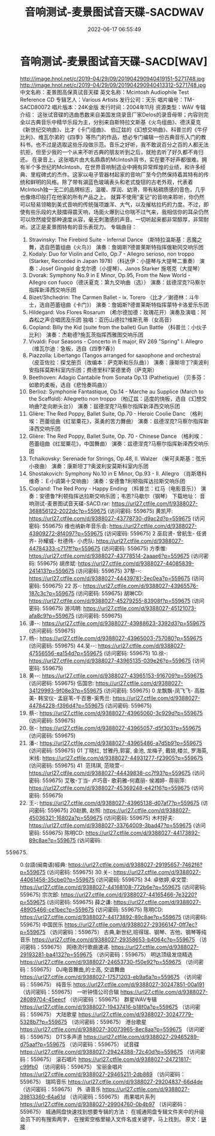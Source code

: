 ﻿---
title: 音响测试-麦景图试音天碟-SACDWAV
date: 2022-06-17 06:55:49
categories: 试音碟、非卖品、发烧碟
tags: 纯音雅乐
---
# 音响测试-麦景图试音天碟-SACD[WAV]

http://image.hnol.net/c/2019-04/29/09/201904290940419151-5271748.jpg
http://image.hnol.net/c/2019-04/29/09/201904290940413312-5271748.jpg
中文名称：麦景图高保真试音天碟
英文名称：Mcintosh Audiophile Test Reference CD
专辑艺人：Various Artists
发行公司：天乐
唱片编号：TM-SACD80072
唱片版本：24K金版
发行时间：2004年11月
资源类型：WAV
专辑介绍：
这张试音碟的选曲悉数来自美国发烧录音厂家Delos的录音母带；内容则完全以古典音乐中精华乐段为主，分别来自斯特拉文斯基《火鸟组曲》、德沃夏克《新世纪交响曲》、比才《卡门组曲》、
伯辽兹的《幻想交响曲》、科普兰的《牛仔比利》、维瓦尔弟的《四季》等热门的作品，想必专门编辑一份古典音乐入门的教科书，也不过是选取这些乐段做示范。音乐之好听，我不敢说百分之百的人都无法抗拒，但至少我的一个从来不听古典的朋友听到之后，就抢去听了好久都不肯归还。
在录音上，这张唱片由大名鼎鼎的McIntosh背书，实在要不好声都很难。拥有半个多世纪的McIntosh，在世界音响制造业中拥有异常辉煌的业绩，和许多经典、里程碑式的杰作。这家以电子管器材起家的音响厂至今仍然保持着其特有的传统和鲜明的风格。除了带有湖蓝色玻璃表头和老式旋钮的古老外观，代表着McIntosh独一无二的品牌标志，温暖、厚润、幼滑，带有粘稠质感的音色，几乎也像烙印般打在他家的所有产品之上。
就算不使用“麦记”的音响来聆听，你仍然可以轻易领略到美式音响的传统强项雄浑、大气，以及摧枯拉朽的力度。不过，即使有些乐段的大鼓擂得震天响，场面火爆到让你喘不过气来，我相信你的耳朵仍然可以欣然接受那种速度从容，毫无刺激感的声音。一切听起来都非常醇厚，非常耐听。这正是麦景图特有的音乐表现力。
专辑曲目：
01. Stravinsky: The Firebird Suite - Infernal Dance
（斯特拉温斯基：恶魔之舞，选自芭蕾组曲《火鸟》）
演奏：詹姆斯?德普莱斯特指挥俄勒冈交响乐团
02. Kodaly: Duo for Violin and Cello, Op.7 - Allegro serioso, non
troppo (Starker, Recorded in Japan 1978)
（科达伊：小提琴与大提琴二重奏）
演奏：Josef Gingold 金戈尔德（小提琴）、Janos Starker 施塔克（大提琴）
03. Dvorak: Symphony No.9 in E Minor, Op.95, From the New World -
Allegro con fuoco（德沃夏克：第九交响曲（选））
演奏：兹德涅克?马察尔指挥新泽西交响乐团
04. Bizet/Shchedrin: The Carmen Ballet - ix. Torero
（比才／谢德林：斗牛士，选自芭蕾组曲《卡门》）
演奏：詹姆斯?德普莱斯特指挥蒙特卡洛爱乐乐团
05. Hildegard: Vos Flores Rosarum
（希尔德加德：玫瑰花开）演奏及演唱：阿森松之声合唱团及乐团
独唱：亚历山德拉?维斯孔蒂（女高音）
06. Copland: Billy the Kid (suite from the ballet) Gun Battle
（科普兰：小伙子比利）
演奏：杰勒德?施瓦茨指挥西雅图交响乐团
07. Vivaldi: Four Seasons - Concerto in E major, RV 269 "Spring" I.
Allegro
（维瓦尔迪：急板，选自《四季?春》）
08. Piazzolla: Libertango (Tangos arranged for saxophone and
orchestra)
（皮亚佐拉：探戈册页（改编本：萨克斯和乐队曲））
演奏：康斯坦丁?奥波利安指挥莫斯科室内乐团；费德里科?蒙德里奇（萨克斯）
09. Beethoven: Adagio Cantabile from Sonata Op.13
(Pathetique)
（贝多芬：如歌的柔板，选自《悲怆奏鸣曲》）
10. Berlioz: Symphonie Fantastique, Op.14 - Marche au Supplice
(March to the Scaffold): Allegretto non troppo
（柏辽兹：适度的快板，选自《幻想交响曲?走向断头台》）
演奏：兹德涅克?马察尔指挥新泽西交响乐团
11. Glière: The Red Poppy, Ballet Suite, Op.70 - Heroic Coolie
Danc
（格利埃：芭蕾组曲《红罂粟花》，英勇的苦力舞曲）
演奏：兹德涅克?马察尔指挥新泽西交响乐团
12. Glière: The Red Poppy, Ballet Suite, Op. 70 - Chinese
Dance
（格利埃：芭蕾组曲《红罂粟花》，中国舞曲）
演奏：兹德涅克?马察尔指挥新泽西交响乐团
13. Tchaikovsky: Serenade for Strings, Op.48, II. Walzer
（柴可夫斯基：弦乐小夜曲）
演奏：康斯坦丁?奥波利安莫斯科室内乐团
14. Shostakovich: Symphony No.10 in E Minor, Op.93 - II.
Allegro
（肖斯塔科维奇：Ｅ小调第十交响曲）
演奏：安德鲁?利顿指挥达拉斯交响乐团
15. Copland: The Red Pony - Happy Ending
（科普兰：红马（电影音乐））
演奏：安德鲁?利顿指挥达拉斯交响乐团；韦恩?马歇尔（钢琴）
下载地址：
音响测试-麦景图试音天碟-SACD.rar: https://url27.ctfile.com/f/9388027-368856122-2022dc?p=559675
(访问密码: 559675)
黄凯芹: https://url27.ctfile.com/d/9388027-43778730-d9ac2d?p=559675
(访问密码: 559675)
维也纳新年音乐会: https://url27.ctfile.com/d/9388027-43909272-8f4097?p=559675
(访问密码: 559675)
2 巫启贤- 曾航生- 任贤齐- 孙耀威- 杜德伟- 小虎队: https://url27.ctfile.com/d/9388027-44784333-c717ff?p=559675
(访问密码: 559675)
方季惟: https://url27.ctfile.com/d/9388027-43778514-2aaae6?p=559675
(访问密码: 559675)
胡彦斌: https://url27.ctfile.com/d/9388027-44085839-241413?p=559675
(访问密码: 559675)
37黎--: https://url27.ctfile.com/d/9388027-44439781-2ec0ea?p=559675
(访问密码: 559675)
22 苏-: https://url27.ctfile.com/d/9388027-43965576-187c3c?p=559675
(访问密码: 559675)
胡琳CD: https://url27.ctfile.com/d/9388027-45279255-83908f?p=559675
(访问密码: 559675)
游鸿明: https://url27.ctfile.com/d/9388027-45121073-afa8c9?p=559675
(访问密码: 559675)
24. 谭--: https://url27.ctfile.com/d/9388027-43988623-3392d3?p=559675
(访问密码: 559675)
06. 杨-: https://url27.ctfile.com/d/9388027-43965003-757080?p=559675
(访问密码: 559675)
44.吴--: https://url27.ctfile.com/d/9388027-47556556-ea154d?p=559675
(访问密码: 559675)
10.徐-: https://url27.ctfile.com/d/9388027-43965135-039e26?p=559675
(访问密码: 559675)
15. 黄--: https://url27.ctfile.com/d/9388027-43965153-916709?p=559675
(访问密码: 559675)
伍国忠: https://url27.ctfile.com/d/9388027-34129993-9f08e3?p=559675
(访问密码: 559675)
0 龙飘飘-凤飞飞- 高胜美- 韩宝仪-
孟庭苇-千百惠-奚秀兰: https://url27.ctfile.com/d/9388027-44784228-f396d4?p=559675
(访问密码: 559675)
07. 蔡-: https://url27.ctfile.com/d/9388027-43965060-3c929d?p=559675
(访问密码: 559675)
03. 张-: https://url27.ctfile.com/d/9388027-43965057-d5f303?p=559675
(访问密码: 559675)
20. 潘-: https://url27.ctfile.com/d/9388027-43965486-a7d5b9?p=559675
(访问密码: 559675)
01 丁晓红, 甘雅丹,郭宴, 金池, 龙梅子, 戴娆,楼兰, 罗海英,米线: https://url27.ctfile.com/d/9388027-44931277-f23905?p=559675
(访问密码: 559675)
41  范玮琪, 范晓萱-: https://url27.ctfile.com/d/9388027-44439838-cc7f93?p=559675
(访问密码: 559675)
艾敬-丁当- 卢巧音- 歌莉雅-何嘉丽- 侯湘婷- 蒋丽萍: https://url27.ctfile.com/d/9388027-45369248-e42f16?p=559675
(访问密码: 559675)
11. 王-: https://url27.ctfile.com/d/9388027-43965138-d07af7?p=559675
(访问密码: 559675)
20赵鹏, 赵照: https://url27.ctfile.com/d/9388027-45036321-16802a?p=559675
(访问密码: 559675)
木村好夫: https://url27.ctfile.com/d/9388027-33764009-3bad47?p=559675
(访问密码: 559675)
陈明CD:
https://url27.ctfile.com/d/9388027-44173892-89c8ae?p=559675
(访问密码:
559675)
0.台語(闽南语)經典: https://url27.ctfile.com/d/9388027-29195657-7462f6?p=559675
(访问密码: 559675)
30.关-: https://url27.ctfile.com/d/9388027-44061458-35cbe0?p=559675
(访问密码: 559675)
34. 卓依婷,卓文萱: https://url27.ctfile.com/d/9388027-44168108-772b6e?p=559675
(访问密码: 559675)
宗次郎: https://url27.ctfile.com/d/9388027-44165466-7e3220?p=559675
(访问密码: 559675)
薛之谦: https://url27.ctfile.com/d/9388027-48905466-ce1bec?p=559675
(访问密码: 559675)
陈明CD: https://url27.ctfile.com/d/9388027-44173892-89c8ae?p=559675
(访问密码: 559675)
中国民乐
https://url27.ctfile.com/d/9388027-29366147-0ff7ec?p=559675
（访问密码：559675）
古典,新世纪,班得瑞、钢琴、吉他、钢琴等纯音乐
https://url27.ctfile.com/d/9388027-29358653-b4064c?p=559675
（访问密码：559675）
网络流行歌曲速递.
https://url27.ctfile.com/d/9388027-29193281-ba4132?p=559675
（访问密码：559675）
明达顶级发烧精选
https://url27.ctfile.com/d/9388027-24653730-f50e92?p=559675
（访问密码：559675）
DJ电音舞曲,的士高, 交谊舞曲
https://url27.ctfile.com/d/9388027-17571203-eb9a6a?p=559675
（访问密码：559675）
纯音乐
https://url27.ctfile.com/d/9388027-30247851-00a191
（访问密码：559675）
一听钟情公司合辑
https://url27.ctfile.com/d/9388027-28089704-45eecf
（访问密码：559675）
群星WAV专辑
https://url27.ctfile.com/d/9388027-19437416-b18f0a?p=559675
（访问密码：559675）
大陆歌星
https://url27.ctfile.com/d/9388027-30247779-5328b7?p=559675
（访问密码：559675）
港台歌星
https://url27.ctfile.com/d/9388027-30073965-8ec8aa?p=559675
（访问密码：559675）
DTS多声道
https://url27.ctfile.com/d/9388027-29465289-d75aaf?p=559675
（访问密码：559675）
试音碟
https://url27.ctfile.com/d/9388027-29424388-72c40d?p=559675
（访问密码：559675）
滚石唱片
https://url27.ctfile.com/d/9388027-24721817-c99fb0
（访问密码：559675）
宝丽金唱片
https://url27.ctfile.com/d/9388027-29465211-2db889
（访问密码：559675）
瑞鸣音乐
https://url27.ctfile.com/d/9388027-29204837-66d4de
（访问密码：559675）
外  语音乐
https://url27.ctfile.com/d/9388027-39813360-64a61d
（访问密码：559675）
雨果唱片系列
https://url27.ctfile.com/d/9388027-29904760-0b4b97
（访问密码：559675）
城通网盘快速找到想要专辑的方法：
在城通网盘专辑文件夹中的升级会员下的有搜索两字，
在搜索空格里输入文件名或关键字，马上找到。
原文：[链接](https://blog.sina.com.cn/s/blog_1647c7e7601030xto.html)